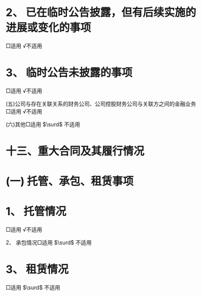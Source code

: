 # 2、 已在临时公告披露，但有后续实施的进展或变化的事项

□适用 √不适用

# 3、 临时公告未披露的事项

□适用 √不适用

(五)公司与存在关联关系的财务公司、公司控股财务公司与关联方之间的金融业务□适用 √不适用

(六)其他□适用 $\surd$ 不适用

# 十三、重大合同及其履行情况

# (一) 托管、承包、租赁事项

# 1、 托管情况

□适用 √不适用

2、 承包情况□适用 $\surd$ 不适用

# 3、 租赁情况

□适用 $\surd$ 不适用